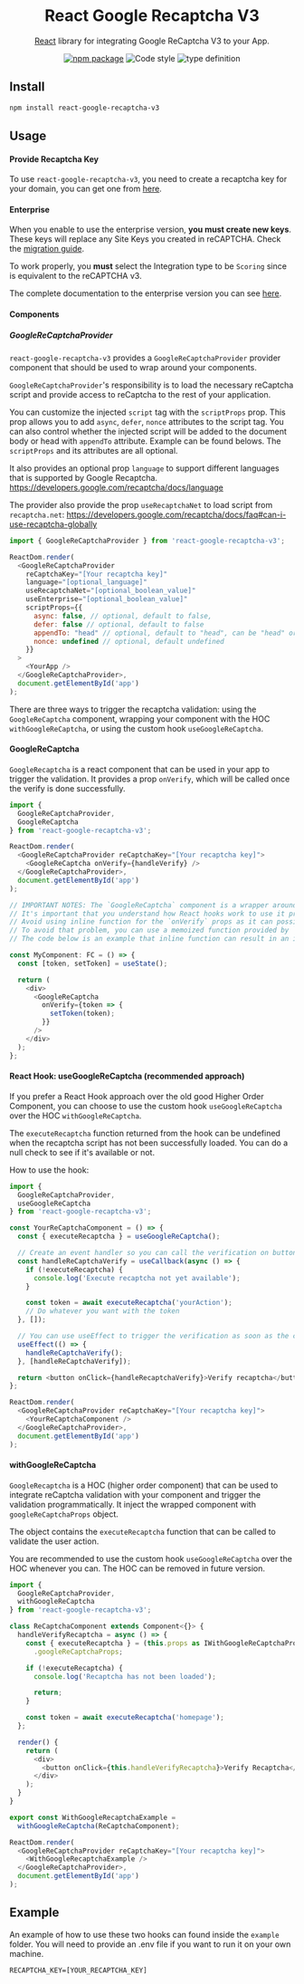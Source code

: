 <h1 align="center">React Google Recaptcha V3</h1>
<div align="center">

[React](https://reactjs.org/) library for integrating Google ReCaptcha V3 to your App.

[![npm package](https://img.shields.io/npm/v/react-google-recaptcha-v3/latest.svg)](https://www.npmjs.com/package/react-google-recaptcha-v3)
![Code style](https://img.shields.io/badge/code_style-prettier-ff69b4.svg)
![type definition](https://img.shields.io/npm/types/react-google-recaptcha-v3)

</div>

## Install

```bash
npm install react-google-recaptcha-v3
```

## Usage

#### Provide Recaptcha Key

To use `react-google-recaptcha-v3`, you need to create a recaptcha key for your domain, you can get one from [here](https://www.google.com/recaptcha/intro/v3.html).

#### Enterprise

When you enable to use the enterprise version, **you must create new keys**. These keys will replace any Site Keys you created in reCAPTCHA. Check the [migration guide](https://cloud.google.com/recaptcha-enterprise/docs/migrate-recaptcha).

To work properly, you **must** select the Integration type to be `Scoring` since is equivalent to the reCAPTCHA v3.

The complete documentation to the enterprise version you can see [here](https://cloud.google.com/recaptcha-enterprise/docs/quickstart).

#### Components

##### GoogleReCaptchaProvider

`react-google-recaptcha-v3` provides a `GoogleReCaptchaProvider` provider component that should be used to wrap around your components.

`GoogleReCaptchaProvider`'s responsibility is to load the necessary reCaptcha script and provide access to reCaptcha to the rest of your application.

You can customize the injected `script` tag with the `scriptProps` prop. This prop allows you to add `async`, `defer`, `nonce` attributes to the script tag. You can also control whether the injected script will be added to the document body or head with `appendTo` attribute. Example can be found belows. The `scriptProps` and its attributes are all optional.

It also provides an optional prop `language` to support different languages that is supported by Google Recaptcha.
https://developers.google.com/recaptcha/docs/language

The provider also provide the prop `useRecaptchaNet` to load script from `recaptcha.net`:
https://developers.google.com/recaptcha/docs/faq#can-i-use-recaptcha-globally

```javascript
import { GoogleReCaptchaProvider } from 'react-google-recaptcha-v3';

ReactDom.render(
  <GoogleReCaptchaProvider
    reCaptchaKey="[Your recaptcha key]"
    language="[optional_language]"
    useRecaptchaNet="[optional_boolean_value]"
    useEnterprise="[optional_boolean_value]"
    scriptProps={{
      async: false, // optional, default to false,
      defer: false // optional, default to false
      appendTo: "head" // optional, default to "head", can be "head" or "body",
      nonce: undefined // optional, default undefined
    }}
  >
    <YourApp />
  </GoogleReCaptchaProvider>,
  document.getElementById('app')
);
```

There are three ways to trigger the recaptcha validation: using the `GoogleReCaptcha` component, wrapping your component with the HOC `withGoogleReCaptcha`, or using the custom hook `useGoogleReCaptcha`.

#### GoogleReCaptcha

`GoogleRecaptcha` is a react component that can be used in your app to trigger the validation. It provides a prop `onVerify`, which will be called once the verify is done successfully.

```javascript
import {
  GoogleReCaptchaProvider,
  GoogleReCaptcha
} from 'react-google-recaptcha-v3';

ReactDom.render(
  <GoogleReCaptchaProvider reCaptchaKey="[Your recaptcha key]">
    <GoogleReCaptcha onVerify={handleVerify} />
  </GoogleReCaptchaProvider>,
  document.getElementById('app')
);
```

```javascript
// IMPORTANT NOTES: The `GoogleReCaptcha` component is a wrapper around `useGoogleRecaptcha` hook and use `useEffect` to run the verification.
// It's important that you understand how React hooks work to use it properly.
// Avoid using inline function for the `onVerify` props as it can possibly cause the verify function to run continously.
// To avoid that problem, you can use a memoized function provided by `React.useCallback` or a class method
// The code below is an example that inline function can result in an infinite loop and the verify function runs continously:

const MyComponent: FC = () => {
  const [token, setToken] = useState();

  return (
    <div>
      <GoogleReCaptcha
        onVerify={token => {
          setToken(token);
        }}
      />
    </div>
  );
};
```

#### React Hook: useGoogleReCaptcha (recommended approach)

If you prefer a React Hook approach over the old good Higher Order Component, you can choose to use the custom hook `useGoogleReCaptcha` over the HOC `withGoogleReCaptcha`.

The `executeRecaptcha` function returned from the hook can be undefined when the recaptcha script has not been successfully loaded.
You can do a null check to see if it's available or not.

How to use the hook:

```javascript
import {
  GoogleReCaptchaProvider,
  useGoogleReCaptcha
} from 'react-google-recaptcha-v3';

const YourReCaptchaComponent = () => {
  const { executeRecaptcha } = useGoogleReCaptcha();

  // Create an event handler so you can call the verification on button click event or form submit
  const handleReCaptchaVerify = useCallback(async () => {
    if (!executeRecaptcha) {
      console.log('Execute recaptcha not yet available');
    }

    const token = await executeRecaptcha('yourAction');
    // Do whatever you want with the token
  }, []);

  // You can use useEffect to trigger the verification as soon as the component being loaded
  useEffect(() => {
    handleReCaptchaVerify();
  }, [handleReCaptchaVerify]);

  return <button onClick={handleRecaptchaVerify}>Verify recaptcha</button>;
};

ReactDom.render(
  <GoogleReCaptchaProvider reCaptchaKey="[Your recaptcha key]">
    <YourReCaptchaComponent />
  </GoogleReCaptchaProvider>,
  document.getElementById('app')
);
```

#### withGoogleReCaptcha

`GoogleRecaptcha` is a HOC (higher order component) that can be used to integrate reCaptcha validation with your component and trigger the validation programmatically. It inject the wrapped component with `googleReCaptchaProps` object.

The object contains the `executeRecaptcha` function that can be called to validate the user action.

You are recommended to use the custom hook `useGoogleReCaptcha` over the HOC whenever you can. The HOC can be removed in future version.

```javascript
import {
  GoogleReCaptchaProvider,
  withGoogleReCaptcha
} from 'react-google-recaptcha-v3';

class ReCaptchaComponent extends Component<{}> {
  handleVerifyRecaptcha = async () => {
    const { executeRecaptcha } = (this.props as IWithGoogleReCaptchaProps)
      .googleReCaptchaProps;

    if (!executeRecaptcha) {
      console.log('Recaptcha has not been loaded');

      return;
    }

    const token = await executeRecaptcha('homepage');
  };

  render() {
    return (
      <div>
        <button onClick={this.handleVerifyRecaptcha}>Verify Recaptcha</button>
      </div>
    );
  }
}

export const WithGoogleRecaptchaExample =
  withGoogleReCaptcha(ReCaptchaComponent);

ReactDom.render(
  <GoogleReCaptchaProvider reCaptchaKey="[Your recaptcha key]">
    <WithGoogleRecaptchaExample />
  </GoogleReCaptchaProvider>,
  document.getElementById('app')
);
```

## Example

An example of how to use these two hooks can found inside the `example` folder. You will need to provide an .env file if you want to run it on your own machine.

```
RECAPTCHA_KEY=[YOUR_RECAPTCHA_KEY]
```
